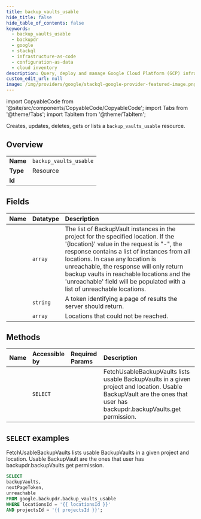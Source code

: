 ```yaml
---
title: backup_vaults_usable
hide_title: false
hide_table_of_contents: false
keywords:
  - backup_vaults_usable
  - backupdr
  - google
  - stackql
  - infrastructure-as-code
  - configuration-as-data
  - cloud inventory
description: Query, deploy and manage Google Cloud Platform (GCP) infrastructure and resources using SQL
custom_edit_url: null
image: /img/providers/google/stackql-google-provider-featured-image.png
---
```


import CopyableCode from '@site/src/components/CopyableCode/CopyableCode';
import Tabs from '@theme/Tabs';
import TabItem from '@theme/TabItem';

Creates, updates, deletes, gets or lists a <code>backup_vaults_usable</code> resource.

## Overview
<table><tbody>
<tr><td><b>Name</b></td><td><code>backup_vaults_usable</code></td></tr>
<tr><td><b>Type</b></td><td>Resource</td></tr>
<tr><td><b>Id</b></td><td><CopyableCode code="google.backupdr.backup_vaults_usable" /></td></tr>
</tbody></table>

## Fields
| Name | Datatype | Description |
|:-----|:---------|:------------|
| <CopyableCode code="backupVaults" /> | `array` | The list of BackupVault instances in the project for the specified location. If the '{location}' value in the request is "-", the response contains a list of instances from all locations. In case any location is unreachable, the response will only return backup vaults in reachable locations and the 'unreachable' field will be populated with a list of unreachable locations. |
| <CopyableCode code="nextPageToken" /> | `string` | A token identifying a page of results the server should return. |
| <CopyableCode code="unreachable" /> | `array` | Locations that could not be reached. |

## Methods
| Name | Accessible by | Required Params | Description |
|:-----|:--------------|:----------------|:------------|
| <CopyableCode code="fetch_usable" /> | `SELECT` | <CopyableCode code="locationsId, projectsId" /> | FetchUsableBackupVaults lists usable BackupVaults in a given project and location. Usable BackupVault are the ones that user has backupdr.backupVaults.get permission. |

## `SELECT` examples

FetchUsableBackupVaults lists usable BackupVaults in a given project and location. Usable BackupVault are the ones that user has backupdr.backupVaults.get permission.

```sql
SELECT
backupVaults,
nextPageToken,
unreachable
FROM google.backupdr.backup_vaults_usable
WHERE locationsId = '{{ locationsId }}'
AND projectsId = '{{ projectsId }}';
```
